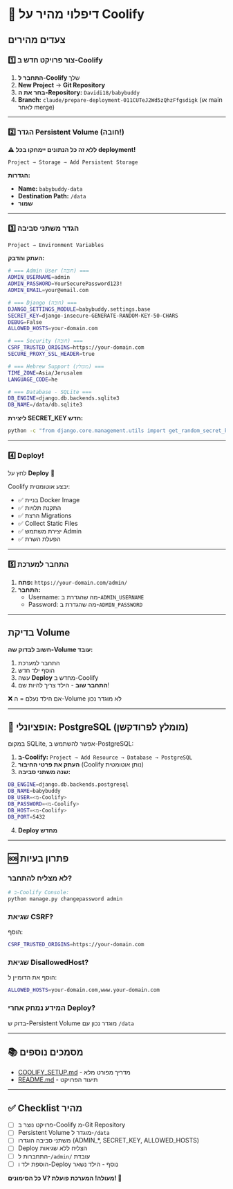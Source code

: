 # 🚀 דיפלוי מהיר על Coolify

## צעדים מהירים

### 1️⃣ צור פרויקט חדש ב-Coolify

1. **התחבר ל-Coolify** שלך
2. **New Project** → **Git Repository**
3. **בחר את ה-Repository:** `Davidi18/babybuddy`
4. **Branch:** `claude/prepare-deployment-011CUTeJ2Wd5zQhzFfgsdigk` (או main לאחר merge)

---

### 2️⃣ הגדר Persistent Volume (חובה!)

⚠️ **ללא זה כל הנתונים יימחקו בכל deployment!**

```
Project → Storage → Add Persistent Storage
```

**הגדרות:**
- **Name:** `babybuddy-data`
- **Destination Path:** `/data`
- **שמור**

---

### 3️⃣ הגדר משתני סביבה

```
Project → Environment Variables
```

**העתק והדבק:**

```bash
# === Admin User (חובה) ===
ADMIN_USERNAME=admin
ADMIN_PASSWORD=YourSecurePassword123!
ADMIN_EMAIL=your@email.com

# === Django (חובה) ===
DJANGO_SETTINGS_MODULE=babybuddy.settings.base
SECRET_KEY=django-insecure-GENERATE-RANDOM-KEY-50-CHARS
DEBUG=False
ALLOWED_HOSTS=your-domain.com

# === Security (חובה) ===
CSRF_TRUSTED_ORIGINS=https://your-domain.com
SECURE_PROXY_SSL_HEADER=true

# === Hebrew Support (מומלץ) ===
TIME_ZONE=Asia/Jerusalem
LANGUAGE_CODE=he

# === Database - SQLite ===
DB_ENGINE=django.db.backends.sqlite3
DB_NAME=/data/db.sqlite3
```

**ליצירת SECRET_KEY חדש:**
```bash
python -c "from django.core.management.utils import get_random_secret_key; print(get_random_secret_key())"
```

---

### 4️⃣ Deploy!

לחץ על **Deploy** 🚀

Coolify יבצע אוטומטית:
- ✅ בניית Docker Image
- ✅ התקנת תלויות
- ✅ הרצת Migrations
- ✅ Collect Static Files
- ✅ יצירת משתמש Admin
- ✅ הפעלת השרת

---

### 5️⃣ התחבר למערכת

1. **פתח:** `https://your-domain.com/admin/`
2. **התחבר:**
   - Username: מה שהגדרת ב-`ADMIN_USERNAME`
   - Password: מה שהגדרת ב-`ADMIN_PASSWORD`

---

## בדיקת Volume

**חשוב לבדוק שה-Volume עובד:**

1. התחבר למערכת
2. הוסף ילד חדש
3. עשה **Deploy** מחדש ב-Coolify
4. **התחבר שוב** - הילד צריך להיות שם!

❌ אם הילד נעלם = ה-Volume לא מוגדר נכון

---

## 🎯 אופציונלי: PostgreSQL (מומלץ לפרודקשן)

במקום SQLite, אפשר להשתמש ב-PostgreSQL:

1. **ב-Coolify:** `Project → Add Resource → Database → PostgreSQL`
2. **העתק את פרטי החיבור** (Coolify נותן אוטומטית)
3. **שנה משתני סביבה:**

```bash
DB_ENGINE=django.db.backends.postgresql
DB_NAME=babybuddy
DB_USER=<מ-Coolify>
DB_PASSWORD=<מ-Coolify>
DB_HOST=<מ-Coolify>
DB_PORT=5432
```

4. **Deploy מחדש**

---

## 🆘 פתרון בעיות

### לא מצליח להתחבר?

```bash
# ב-Coolify Console:
python manage.py changepassword admin
```

### שגיאת CSRF?

הוסף:
```bash
CSRF_TRUSTED_ORIGINS=https://your-domain.com
```

### שגיאת DisallowedHost?

הוסף את הדומיין ל:
```bash
ALLOWED_HOSTS=your-domain.com,www.your-domain.com
```

### המידע נמחק אחרי Deploy?

בדוק ש-Persistent Volume מוגדר נכון עם `/data`

---

## 📚 מסמכים נוספים

- [COOLIFY_SETUP.md](COOLIFY_SETUP.md) - מדריך מפורט מלא
- [README.md](README.md) - תיעוד הפרויקט

---

## ✅ Checklist מהיר

- [ ] פרויקט נוצר ב-Coolify מ-Git Repository
- [ ] Persistent Volume מוגדר ל-`/data`
- [ ] משתני סביבה הוגדרו (ADMIN_*, SECRET_KEY, ALLOWED_HOSTS)
- [ ] Deploy הצליח ללא שגיאות
- [ ] התחברות ל-`/admin/` עובדת
- [ ] הוספת ילד ו-Deploy נוסף - הילד נשאר

**כל הסימונים V? מעולה! המערכת פועלת! 🎉**
